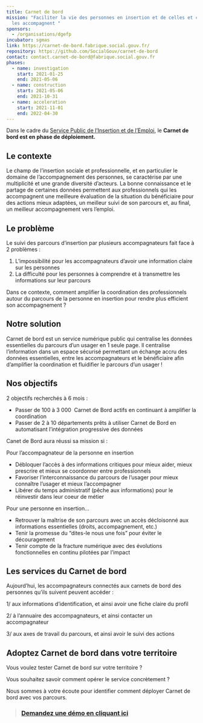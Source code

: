 ```yaml
---
title: Carnet de bord
mission: "Faciliter la vie des personnes en insertion et de celles et ceux qui
  les accompagnent "
sponsors:
  - /organisations/dgefp
incubator: sgmas
link: https://carnet-de-bord.fabrique.social.gouv.fr/
repository: https://github.com/SocialGouv/carnet-de-bord
contact: contact.carnet-de-bord@fabrique.social.gouv.fr
phases:
  - name: investigation
    start: 2021-01-25
    end: 2021-05-06
  - name: construction
    start: 2021-05-06
    end: 2021-10-31
  - name: acceleration
    start: 2021-11-01
    end: 2022-04-30
---
```

Dans le cadre du [Service Public de l’Insertion et de l’Emploi](https://forum.inclusion.beta.gouv.fr/t/le-spie-cest-quoi/2324), le **Carnet de bord est en phase de déploiement.** 

## Le contexte

Le champ de l’insertion sociale et professionnelle, et en particulier le domaine de l’accompagnement des personnes, se caractérise par une multiplicité et une grande diversité d’acteurs. La bonne connaissance et le partage de certaines données permettent aux professionnels qui les accompagnent une meilleure évaluation de la situation du bénéficiaire pour des actions mieux adaptées, un meilleur suivi de son parcours et, au final, un meilleur accompagnement vers l’emploi.

## Le problème

Le suivi des parcours d’insertion par plusieurs accompagnateurs fait face à 2 problèmes : 

1. L’impossibilité pour les accompagnateurs d’avoir une information claire sur les personnes  
2. La difficulté pour les personnes à comprendre et à transmettre les informations sur leur parcours 

Dans ce contexte, comment amplifier la coordination des professionnels autour du parcours de la personne en insertion pour rendre plus efficient son accompagnement ?

## Notre solution

Carnet de bord est un service numérique public qui centralise les données essentielles du parcours d’un usager en 1 seule page. Il centralise l’information dans un espace sécurisé permettant un échange accru des données essentielles, entre les accompagnateurs et le bénéficiaire afin d’amplifier la coordination et fluidifier le parcours d’un usager !

## Nos objectifs

2 objectifs recherchés à 6 mois :

* Passer de 100 à 3 000  Carnet de Bord actifs en continuant à amplifier la coordination
* Passer de 2 à 10 départements prêts à utiliser Carnet de Bord en automatisant l’intégration progressive des données

Canet de Bord aura réussi sa mission si :

Pour l’accompagnateur de la personne en insertion

* Débloquer l’accès à des informations critiques pour mieux aider, mieux prescrire et mieux se coordonner entre professionnels
* Favoriser l’interconnaissance du parcours de l’usager pour mieux connaître l’usager et mieux l’accompagner 
* Libérer du temps administratif (pêche aux informations) pour le réinvestir dans leur coeur de métier 

Pour une personne en insertion... 

* Retrouver la maîtrise de son parcours avec un accès décloisonné aux informations essentielles (droits, accompagnement, etc.)   
* Tenir la promesse du “dites-le nous une fois” pour éviter le découragement 
* Tenir compte de la fracture numérique avec des évolutions fonctionnelles en continu pilotées par l’impact 

## Les services du Carnet de bord 

Aujourd’hui, les accompagnateurs connectés aux carnets de bord des personnes qu’ils suivent peuvent accéder : 

1/ aux informations d’identification, et ainsi avoir une fiche claire du profil 

2/ à l’annuaire des accompagnateurs, et ainsi contacter un accompagnateur  

3/ aux axes de travail du parcours, et ainsi avoir le suivi des actions

## Adoptez Carnet de bord dans votre territoire

Vous voulez tester Carnet de bord sur votre territoire ?

Vous souhaitez savoir comment opérer le service concrètement ? 

Nous sommes à votre écoute pour identifier comment déployer Carnet de bord avec vos parcours. 

> ### **[Demandez une démo en cliquant ici](https://72ck8b8s1ot.typeform.com/to/rMdy1Veo)**